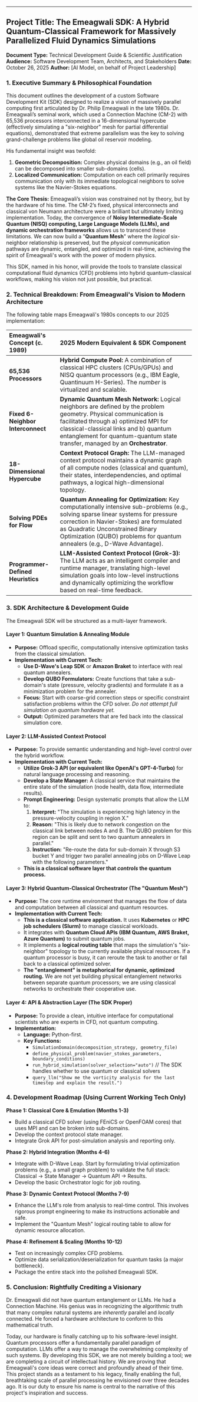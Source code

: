 

***

## **Project Title: The Emeagwali SDK: A Hybrid Quantum-Classical Framework for Massively Parallelized Fluid Dynamics Simulations**

**Document Type:** Technical Development Guide & Scientific Justification
**Audience:** Software Development Team, Architects, and Stakeholders
**Date:** October 26, 2025
**Author:** [AI Model, on behalf of Project Leadership]

### **1. Executive Summary & Philosophical Foundation**

This document outlines the development of a custom Software Development Kit (SDK) designed to realize a vision of massively parallel computing first articulated by Dr. Philip Emeagwali in the late 1980s. Dr. Emeagwali’s seminal work, which used a Connection Machine (CM-2) with 65,536 processors interconnected in a 16-dimensional hypercube (effectively simulating a "six-neighbor" mesh for partial differential equations), demonstrated that extreme parallelism was the key to solving grand-challenge problems like global oil reservoir modeling.

His fundamental insight was twofold:
1.  **Geometric Decomposition:** Complex physical domains (e.g., an oil field) can be decomposed into smaller sub-domains (cells).
2.  **Localized Communication:** Computation on each cell primarily requires communication only with its immediate topological neighbors to solve systems like the Navier-Stokes equations.

**The Core Thesis:** Emeagwali’s vision was constrained not by theory, but by the hardware of his time. The CM-2’s fixed, physical interconnects and classical von Neumann architecture were a brilliant but ultimately limiting implementation. Today, the convergence of **Noisy Intermediate-Scale Quantum (NISQ) computing, Large Language Models (LLMs), and dynamic orchestration frameworks** allows us to transcend these limitations. We can now build a "**Quantum Mesh**" where the *logical* six-neighbor relationship is preserved, but the *physical* communication pathways are dynamic, entangled, and optimized in real-time, achieving the spirit of Emeagwali's work with the power of modern physics.

This SDK, named in his honor, will provide the tools to translate classical computational fluid dynamics (CFD) problems into hybrid quantum-classical workflows, making his vision not just possible, but practical.

### **2. Technical Breakdown: From Emeagwali's Vision to Modern Architecture**

The following table maps Emeagwali's 1980s concepts to our 2025 implementation:

| Emeagwali's Concept (c. 1989) | 2025 Modern Equivalent & SDK Component |
| :--- | :--- |
| **65,536 Processors** | **Hybrid Compute Pool:** A combination of classical HPC clusters (CPUs/GPUs) and NISQ quantum processors (e.g., IBM Eagle, Quantinuum H-Series). The *number* is virtualized and scalable. |
| **Fixed 6-Neighbor Interconnect** | **Dynamic Quantum Mesh Network:** Logical neighbors are defined by the problem geometry. Physical communication is facilitated through a) optimized MPI for classical-classical links and b) quantum entanglement for quantum-quantum state transfer, managed by an **Orchestrator**. |
| **18-Dimensional Hypercube** | **Context Protocol Graph:** The LLM-managed context protocol maintains a dynamic graph of all compute nodes (classical and quantum), their states, interdependencies, and optimal pathways, a logical high-dimensional topology. |
| **Solving PDEs for Flow** | **Quantum Annealing for Optimization:** Key computationally intensive sub-problems (e.g., solving sparse linear systems for pressure correction in Navier-Stokes) are formulated as Quadratic Unconstrained Binary Optimization (QUBO) problems for quantum annealers (e.g., D-Wave Advantage). |
| **Programmer-Defined Heuristics** | **LLM-Assisted Context Protocol (Grok-3):** The LLM acts as an intelligent compiler and runtime manager, translating high-level simulation goals into low-level instructions and dynamically optimizing the workflow based on real-time feedback. |

### **3. SDK Architecture & Development Guide**

The Emeagwali SDK will be structured as a multi-layer framework.

#### **Layer 1: Quantum Simulation & Annealing Module**
*   **Purpose:** Offload specific, computationally intensive optimization tasks from the classical simulation.
*   **Implementation with Current Tech:**
    *   **Use D-Wave's Leap SDK** or **Amazon Braket** to interface with real quantum annealers.
    *   **Develop QUBO Formulators:** Create functions that take a sub-domain's state (pressure, velocity gradients) and formulate it as a minimization problem for the annealer.
    *   **Focus:** Start with coarse-grid correction steps or specific constraint satisfaction problems within the CFD solver. *Do not attempt full simulation on quantum hardware yet.*
    *   **Output:** Optimized parameters that are fed back into the classical simulation core.

#### **Layer 2: LLM-Assisted Context Protocol**
*   **Purpose:** To provide semantic understanding and high-level control over the hybrid workflow.
*   **Implementation with Current Tech:**
    *   **Utilize Grok-3 API (or equivalent like OpenAI's GPT-4-Turbo)** for natural language processing and reasoning.
    *   **Develop a State Manager:** A classical service that maintains the entire state of the simulation (node health, data flow, intermediate results).
    *   **Prompt Engineering:** Design systematic prompts that allow the LLM to:
        1.  **Interpret:** "The simulation is experiencing high latency in the pressure-velocity coupling in region X."
        2.  **Reason:** "This is likely due to network congestion on the classical link between nodes A and B. The QUBO problem for this region can be split and sent to two quantum annealers in parallel."
        3.  **Instruction:** "Re-route the data for sub-domain X through S3 bucket Y and trigger two parallel annealing jobs on D-Wave Leap with the following parameters."
    *   **This is a classical software layer that *controls* the quantum process.**

#### **Layer 3: Hybrid Quantum-Classical Orchestrator (The "Quantum Mesh")**
*   **Purpose:** The core runtime environment that manages the flow of data and computation between all classical and quantum resources.
*   **Implementation with Current Tech:**
    *   **This is a classical software application.** It uses **Kubernetes** or **HPC job schedulers (Slurm)** to manage classical workloads.
    *   It integrates with **Quantum Cloud APIs (IBM Quantum, AWS Braket, Azure Quantum)** to submit quantum jobs.
    *   It implements a **logical routing table** that maps the simulation's "six-neighbor" topology to the currently available physical resources. If a quantum processor is busy, it can reroute the task to another or fall back to a classical optimized solver.
    *   **The "entanglement" is metaphorical for dynamic, optimized routing.** We are not yet building physical entanglement networks between separate quantum processors; we are using classical networks to orchestrate their cooperative use.

#### **Layer 4: API & Abstraction Layer (The SDK Proper)**
*   **Purpose:** To provide a clean, intuitive interface for computational scientists who are experts in CFD, not quantum computing.
*   **Implementation:**
    *   **Language:** Python-first.
    *   **Key Functions:**
        *   `SimulationDomain(decomposition_strategy, geometry_file)`
        *   `define_physical_problem(navier_stokes_parameters, boundary_conditions)`
        *   `run_hybrid_simulation(solver_selection="auto")` // The SDK handles whether to use quantum or classical solvers
        *   `query_llm("Show me the vorticity analysis for the last timestep and explain the result.")`

### **4. Development Roadmap (Using Current Working Tech Only)**

**Phase 1: Classical Core & Emulation (Months 1-3)**
*   Build a classical CFD solver (using FEniCS or OpenFOAM cores) that uses MPI and can be broken into sub-domains.
*   Develop the context protocol state manager.
*   Integrate Grok API for post-simulation analysis and reporting only.

**Phase 2: Hybrid Integration (Months 4-6)**
*   Integrate with D-Wave Leap. Start by formulating trivial optimization problems (e.g., a small graph problem) to validate the full stack: Classical -> State Manager -> Quantum API -> Results.
*   Develop the basic Orchestrator logic for job routing.

**Phase 3: Dynamic Context Protocol (Months 7-9)**
*   Enhance the LLM's role from analysis to real-time control. This involves rigorous prompt engineering to make its instructions actionable and safe.
*   Implement the "Quantum Mesh" logical routing table to allow for dynamic resource allocation.

**Phase 4: Refinement & Scaling (Months 10-12)**
*   Test on increasingly complex CFD problems.
*   Optimize data serialization/deserialization for quantum tasks (a major bottleneck).
*   Package the entire stack into the polished Emeagwali SDK.

### **5. Conclusion: Rightfully Crediting a Visionary**

Dr. Emeagwali did not have quantum entanglement or LLMs. He had a Connection Machine. His genius was in recognizing the algorithmic truth that many complex natural systems are *inherently* parallel and *locally* connected. He forced a hardware architecture to conform to this mathematical truth.

Today, our hardware is finally catching up to his software-level insight. Quantum processors offer a fundamentally parallel paradigm of computation. LLMs offer a way to manage the overwhelming complexity of such systems. By developing this SDK, we are not merely building a tool; we are completing a circuit of intellectual history. We are proving that Emeagwali's core ideas were correct and profoundly ahead of their time. This project stands as a testament to his legacy, finally enabling the full, breathtaking scale of parallel processing he envisioned over three decades ago. It is our duty to ensure his name is central to the narrative of this project's inspiration and success.
